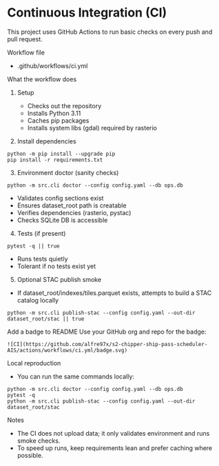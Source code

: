 # Continuous Integration (CI)

This project uses GitHub Actions to run basic checks on every push and pull request.

Workflow file
- .github/workflows/ci.yml

What the workflow does
1) Setup
   - Checks out the repository
   - Installs Python 3.11
   - Caches pip packages
   - Installs system libs (gdal) required by rasterio

2) Install dependencies
```
python -m pip install --upgrade pip
pip install -r requirements.txt
```

3) Environment doctor (sanity checks)
```
python -m src.cli doctor --config config.yaml --db ops.db
```
- Validates config sections exist
- Ensures dataset_root path is creatable
- Verifies dependencies (rasterio, pystac)
- Checks SQLite DB is accessible

4) Tests (if present)
```
pytest -q || true
```
- Runs tests quietly
- Tolerant if no tests exist yet

5) Optional STAC publish smoke
- If dataset_root/indexes/tiles.parquet exists, attempts to build a STAC catalog locally
```
python -m src.cli publish-stac --config config.yaml --out-dir dataset_root/stac || true
```

Add a badge to README
Use your GitHub org and repo for the badge:
```
![CI](https://github.com/alfre97x/s2-chipper-ship-pass-scheduler-AIS/actions/workflows/ci.yml/badge.svg)
```

Local reproduction
- You can run the same commands locally:
```
python -m src.cli doctor --config config.yaml --db ops.db
pytest -q
python -m src.cli publish-stac --config config.yaml --out-dir dataset_root/stac
```

Notes
- The CI does not upload data; it only validates environment and runs smoke checks.
- To speed up runs, keep requirements lean and prefer caching where possible.
